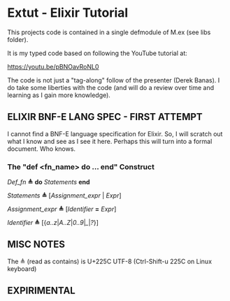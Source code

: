 # Extut - Elixir Tutorial

This projects code is contained in a single defmodule of M.ex (see libs folder).

It is my typed code based on following the YouTube tutorial at:

https://youtu.be/pBNOavRoNL0

The code is not just a "tag-along" follow of the presenter (Derek Banas). I do take some liberties with the code (and will do a review over time and learning as I gain more knowledge).

## ELIXIR BNF-E LANG SPEC - FIRST ATTEMPT
I cannot find a BNF-E language specification for Elixir. So, I will scratch out what I know and see as I see it here. Perhaps this will turn into a formal document. Who knows.

### The "def <fn_name> do ... end" Construct

*Def_fn* **≜** **do** *Statements* **end**

*Statements* **≜** [*Assignment_expr* | *Expr*]

*Assignment_expr* **≜** [*Identifier* **=** *Expr*]

*Identifier* **≜** [{*a..z*|*A..Z*|*0..9*|*_*|*?*}]

## MISC NOTES

The ≜ (read as contains) is U+225C UTF-8 (Ctrl-Shift-u 225C on Linux keyboard)

## EXPIRIMENTAL
